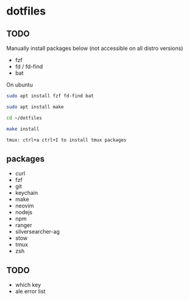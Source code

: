 # dotfiles

## TODO

Manually install packages below (not accessible on all distro versions)

- fzf
- fd / fd-find
- bat

On ubuntu

```zsh
sudo apt install fzf fd-find bat
```

```zsh
sudo apt install make

cd ~/dotfiles

make install

tmux: ctrl+a ctrl+I to install tmux packages
```

## packages

- curl
- fzf
- git
- keychain
- make
- neovim
- nodejs
- npm
- ranger
- silversearcher-ag
- stow
- tmux
- zsh

## TODO

- which key
- ale error list
